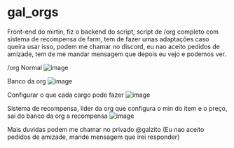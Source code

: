# gal_orgs
Front-end do mirtin, fiz o backend do script, script de /org completo com sistema de recompensa de farm, tem de fazer umas adaptações caso queira usar isso, podem me chamar no discord, eu nao aceito pedidos de amizade, tem de me mandar mensagem que depois eu vejo e podemos ver.

/org Normal
![image](https://github.com/galzerah/gal_orgs/assets/88912426/882972aa-1441-46bc-88a0-09526c235874)

Banco da org
![image](https://github.com/galzerah/gal_orgs/assets/88912426/10f259d4-c983-4380-a357-0cc59f6f49c5)

Configurar o que cada cargo pode fazer
![image](https://github.com/galzerah/gal_orgs/assets/88912426/0bf433b1-ee19-432d-804a-c15d281f102c)

Sistema de recompensa, lider da org que configura o min do item e o preço, sai do banco da org a recompensa
![image](https://github.com/galzerah/gal_orgs/assets/88912426/1047a838-0ed7-4d4a-b732-cbcdfcddda43)

Mais duvidas podem me chamar no privado @galzito (Eu nao aceito pedidos de amizade, mande mensagem que irei responder)

